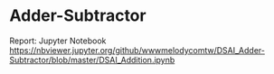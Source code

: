 # Adder-Subtractor

Report: Jupyter Notebook https://nbviewer.jupyter.org/github/wwwmelodycomtw/DSAI_Adder-Subtractor/blob/master/DSAI_Addition.ipynb
